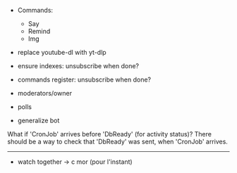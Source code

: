 - Commands:
  - Say
  - Remind
  - Img

- replace youtube-dl with yt-dlp

- ensure indexes: unsubscribe when done?
- commands register: unsubscribe when done?

- moderators/owner
- polls
- generalize bot

What if 'CronJob' arrives before 'DbReady' (for activity status)? There should be a way to check that 'DbReady' was sent, when 'CronJob' arrives.

---

- watch together -> c mor (pour l'instant)
